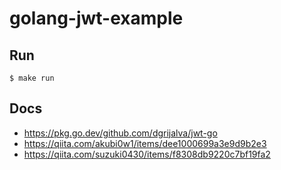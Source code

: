 # golang-jwt-example


## Run
```
$ make run
```

## Docs
 - https://pkg.go.dev/github.com/dgrijalva/jwt-go  
 - https://qiita.com/akubi0w1/items/dee1000699a3e9d9b2e3  
 - https://qiita.com/suzuki0430/items/f8308db9220c7bf19fa2  
 
